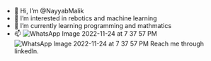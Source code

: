 - 👋 Hi, I’m @NayyabMalik
- 👀 I’m interested in rebotics and machine learning
- 🌱 I’m currently learning programming and mathmatics
- 📫 ![WhatsApp Image 2022-11-24 at 7 37 57 PM](https://user-images.githubusercontent.com/118923927/203810785-45d6c468-f976-44e6-b7b0-a7c95c1cab4a.jpeg)
![WhatsApp Image 2022-11-24 at 7 37 57 PM](https://user-images.githubusercontent.com/118923927/203810974-7c319262-3c1c-4c6e-8a61-fa70b44c5336.jpeg)
Reach me through linkedln.

<!---
NayyabMalik/NayyabMalik is a ✨ special ✨ repository because its `README.md` (this file) appears on your GitHub profile.
You can click the Preview link to take a look at your changes.
--->
